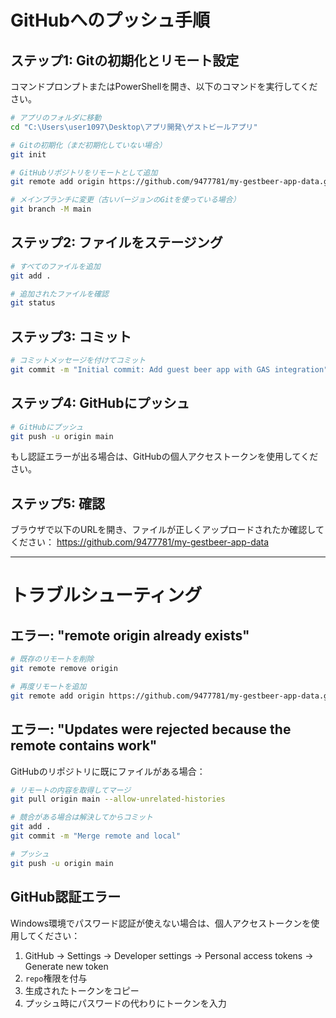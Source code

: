 # GitHubへのプッシュ手順

## ステップ1: Gitの初期化とリモート設定

コマンドプロンプトまたはPowerShellを開き、以下のコマンドを実行してください。

```bash
# アプリのフォルダに移動
cd "C:\Users\user1097\Desktop\アプリ開発\ゲストビールアプリ"

# Gitの初期化（まだ初期化していない場合）
git init

# GitHubリポジトリをリモートとして追加
git remote add origin https://github.com/9477781/my-gestbeer-app-data.git

# メインブランチに変更（古いバージョンのGitを使っている場合）
git branch -M main
```

## ステップ2: ファイルをステージング

```bash
# すべてのファイルを追加
git add .

# 追加されたファイルを確認
git status
```

## ステップ3: コミット

```bash
# コミットメッセージを付けてコミット
git commit -m "Initial commit: Add guest beer app with GAS integration"
```

## ステップ4: GitHubにプッシュ

```bash
# GitHubにプッシュ
git push -u origin main
```

もし認証エラーが出る場合は、GitHubの個人アクセストークンを使用してください。

## ステップ5: 確認

ブラウザで以下のURLを開き、ファイルが正しくアップロードされたか確認してください：
https://github.com/9477781/my-gestbeer-app-data

---

# トラブルシューティング

## エラー: "remote origin already exists"

```bash
# 既存のリモートを削除
git remote remove origin

# 再度リモートを追加
git remote add origin https://github.com/9477781/my-gestbeer-app-data.git
```

## エラー: "Updates were rejected because the remote contains work"

GitHubのリポジトリに既にファイルがある場合：

```bash
# リモートの内容を取得してマージ
git pull origin main --allow-unrelated-histories

# 競合がある場合は解決してからコミット
git add .
git commit -m "Merge remote and local"

# プッシュ
git push -u origin main
```

## GitHub認証エラー

Windows環境でパスワード認証が使えない場合は、個人アクセストークンを使用してください：

1. GitHub → Settings → Developer settings → Personal access tokens → Generate new token
2. `repo`権限を付与
3. 生成されたトークンをコピー
4. プッシュ時にパスワードの代わりにトークンを入力
